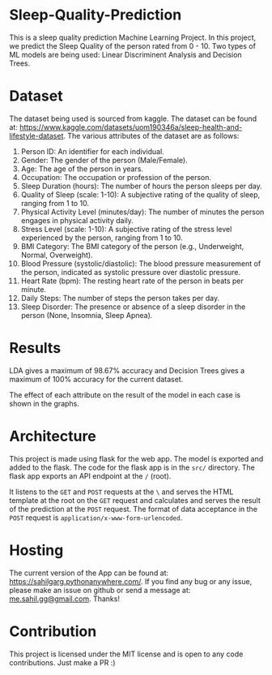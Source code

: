 # Sleep-Quality-Prediction

This is a sleep quality prediction Machine Learning Project. In this project, we predict the Sleep Quality of the person rated from 0 - 10. Two types of ML models are being used: Linear Discriminent Analysis and Decision Trees.

# Dataset

The dataset being used is sourced from kaggle. The dataset can be found at: https://www.kaggle.com/datasets/uom190346a/sleep-health-and-lifestyle-dataset. The various attributes of the dataset are as follows:

1. Person ID: An identifier for each individual.
2. Gender: The gender of the person (Male/Female).
3. Age: The age of the person in years.
4. Occupation: The occupation or profession of the person.
5. Sleep Duration (hours): The number of hours the person sleeps per day.
6. Quality of Sleep (scale: 1-10): A subjective rating of the quality of sleep, ranging from 1 to 10.
7. Physical Activity Level (minutes/day): The number of minutes the person engages in physical activity daily.
8. Stress Level (scale: 1-10): A subjective rating of the stress level experienced by the person, ranging from 1 to 10.
9. BMI Category: The BMI category of the person (e.g., Underweight, Normal, Overweight).
10. Blood Pressure (systolic/diastolic): The blood pressure measurement of the person, indicated as systolic pressure over diastolic pressure.
11. Heart Rate (bpm): The resting heart rate of the person in beats per minute.
12. Daily Steps: The number of steps the person takes per day.
13. Sleep Disorder: The presence or absence of a sleep disorder in the person (None, Insomnia, Sleep Apnea).

# Results

LDA gives a maximum of 98.67% accuracy and Decision Trees gives a maximum of 100% accuracy for the current dataset.

The effect of each attribute on the result of the model in each case is shown in the graphs.

# Architecture

This project is made using flask for the web app. The model is exported and added to the flask. The code for the flask app is in the `src/` directory. The flask app exports an API endpoint at the `/` (root).

It listens to the `GET` and `POST` requests at the `\` and serves the HTML template at the root on the `GET` request and calculates and serves the result of the prediction at the `POST` request. The format of data acceptance in the `POST` request is `application/x-www-form-urlencoded`.

# Hosting

The current version of the App can be found at: https://sahilgarg.pythonanywhere.com/. If you find any bug or any issue, please make an issue on github or send a message at: me.sahil.gg@gmail.com. Thanks!

# Contribution

This project is licensed under the MIT license and is open to any code contributions. Just make a PR :)
